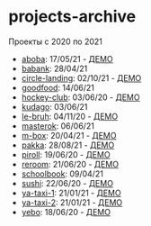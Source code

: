 # projects-archive
 Проекты с 2020 по 2021

- [aboba](https://github.com/pourtothefl0or/projects-archive/tree/main/aboba): 17/05/21 - [ДЕМО](https://pourtothefl0or.github.io/projects-archive/aboba)
- [babank](https://github.com/pourtothefl0or/projects-archive/tree/main/babank): 28/04/21
- [circle-landing](https://github.com/pourtothefl0or/projects-archive/tree/main/circle-landing): 02/10/21 - [ДЕМО](https://pourtothefl0or.github.io/projects-archive/circle-landing)
- [goodfood](https://github.com/pourtothefl0or/projects-archive/tree/main/goodfood): 14/06/21
- [hockey-club](https://github.com/pourtothefl0or/projects-archive/tree/main/hockey-club): 03/06/20 - [ДЕМО](https://pourtothefl0or.github.io/projects-archive/hockey-club)
- [kudago](https://github.com/pourtothefl0or/projects-archive/tree/main/kudago): 03/06/21
- [le-bruh](https://github.com/pourtothefl0or/projects-archive/tree/main/le-bruh): 04/11/20 - [ДЕМО](https://pourtothefl0or.github.io/projects-archive/le-bruh)
- [masterok](https://github.com/pourtothefl0or/projects-archive/tree/main/masterok): 06/06/21
- [m-box](https://github.com/pourtothefl0or/projects-archive/tree/main/m-box): 20/04/21 - [ДЕМО](https://pourtothefl0or.github.io/projects-archive/m-box)
- [pakka](https://github.com/pourtothefl0or/projects-archive/tree/main/pakka): 28/08/21 - [ДЕМО](https://pourtothefl0or.github.io/projects-archive/pakka)
- [piroll](https://github.com/pourtothefl0or/projects-archive/tree/main/piroll): 19/06/20 - [ДЕМО](https://pourtothefl0or.github.io/projects-archive/piroll)
- [reroom](https://github.com/pourtothefl0or/projects-archive/tree/main/reroom): 21/06/20 - [ДЕМО](https://pourtothefl0or.github.io/projects-archive/reroom)
- [schoolbook](https://github.com/pourtothefl0or/projects-archive/tree/main/schoolbook): 09/04/21
- [sushi](https://github.com/pourtothefl0or/projects-archive/tree/main/sushi): 22/06/20 - [ДЕМО](https://pourtothefl0or.github.io/projects-archive/sushi)
- [ya-taxi-1](https://github.com/pourtothefl0or/projects-archive/tree/main/ya-taxi-1): 21/01/21 - [ДЕМО](https://pourtothefl0or.github.io/projects-archive/ya-taxi-1)
- [ya-taxi-2](https://github.com/pourtothefl0or/projects-archive/tree/main/ya-taxi-2): 21/01/21 - [ДЕМО](https://pourtothefl0or.github.io/projects-archive/ya-taxi-2)
- [yebo](https://github.com/pourtothefl0or/projects-archive/tree/main/yebo): 18/06/20 - [ДЕМО](https://pourtothefl0or.github.io/projects-archive/yebo)